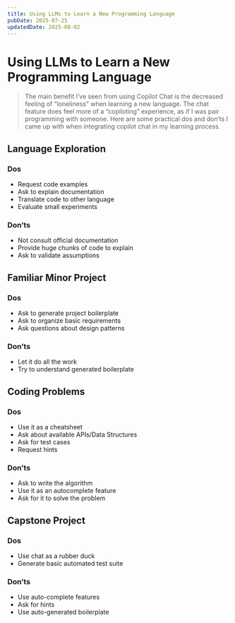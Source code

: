 ```yaml
---
title: Using LLMs to Learn a New Programming Language
pubDate: 2025-07-25
updatedDate: 2025-08-02
---
```


# Using LLMs to Learn a New Programming Language

> The main benefit I’ve seen from using Copilot Chat is the decreased feeling of “loneliness” when learning a new language. The chat feature does feel more of a “copiloting” experience, as if I was pair programming with someone. Here are some practical dos and don’ts I came up with when integrating copilot chat in my learning process.

## Language Exploration

### Dos

- Request code examples
- Ask to explain documentation
- Translate code to other language
- Evaluate small experiments

### Don’ts

- Not consult official documentation
- Provide huge chunks of code to explain
- Ask to validate assumptions

## Familiar Minor Project

### Dos

- Ask to generate project boilerplate
- Ask to organize basic requirements
- Ask questions about design patterns

### Don’ts

- Let it do all the work
- Try to understand generated boilerplate

## Coding Problems

### Dos

- Use it as a cheatsheet
- Ask about available APIs/Data Structures
- Ask for test cases
- Request hints

### Don’ts

- Ask to write the algorithm
- Use it as an autocomplete feature
- Ask for it to solve the problem

## Capstone Project

### Dos

- Use chat as a rubber duck
- Generate basic automated test suite

### Don’ts

- Use auto-complete features
- Ask for hints
- Use auto-generated boilerplate
